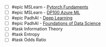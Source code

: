 - [ ] #epic MSLearn - [Pytorch Fundaments](https://learn.microsoft.com/en-us/training/paths/pytorch-fundamentals/?wt.mc_id=aiml-7486-cxa&source=learn)
- [ ] #epic MSLearn - [DP100 Azure ML](https://learn.microsoft.com/en-us/certifications/exams/dp-100)
- [ ] #epic PadhAI - [Deep Learning](https://padhai.onefourthlabs.in/courses/take/dl-feb-2019/lessons/5909127-overview-of-the-course)
- [ ] #epic PadhAI - [Foundations of Data Science](https://padhai.onefourthlabs.in/courses/take/data-science/lessons/10462395-engineering-aspects-of-data-science)
- [ ] #task Information Theory
- [ ] #task Entropy
- [ ] #task Odds Ratio